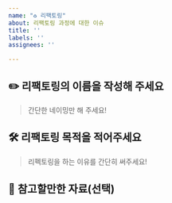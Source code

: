 ```yaml
---
name: "♻️ 리팩토링"
about: 리팩토링 과정에 대한 이슈
title: ''
labels: ''
assignees: ''

---
```


## ✏️ 리팩토링의 이름을 작성해 주세요
> 간단한 네이밍만 해 주세요!

## 🛠️ 리팩토링 목적을 적어주세요
> 리펙토링을 하는 이유를 간단히 써주세요!

## 📑 참고할만한 자료(선택)
